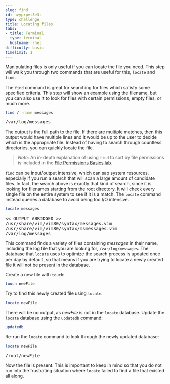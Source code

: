 ```yaml
---
slug: find
id: nvypxpvt3e3t
type: challenge
title: Locating files
tabs:
- title: Terminal
  type: terminal
  hostname: rhel
difficulty: basic
timelimit: 1
---
```


Manipulating files is only useful if you can locate the file you need. This step will walk you through two commands that are useful for this, `locate` and `find`.

The `find` command is great for searching for files which satisfy some specified criteria. This step will show an example using the filename, but you can also use it to look for files with certain permissions, empty files, or much more.

```bash
find / -name messages
```

<pre class=file>
/var/log/messages
</pre>

The output is the full path to the file. If there are multiple matches, then this output would have multiple lines and it would be up to the user to decide which is the appropriate file. Instead of having to search through countless directories, you can quickly locate the file.

>_Note:_ An in-depth explanation of using `find` to sort by file permissions is included in the [File Permissions Basics lab](https://lab.redhat.com/file-permissions).

`find` can be input/output intensive, which can sap system resources, especially if you run a search that will scan a large amount of candidate files. In fact, the search above is exactly that kind of search, since it is looking for filenames starting from the root directory. It will check every single file on the entire system to see if it is a match. The `locate` command instead queries a database to avoid being too I/O intensive.

```bash
locate messages
```

<pre class=file>
<< OUTPUT ABRIDGED >>
/usr/share/vim/vim80/syntax/messages.vim
/usr/share/vim/vim80/syntax/msmessages.vim
/var/log/messages
</pre>

This command finds a variety of files containing _messages_ in their name, including the log file that you are looking for, `/var/log/messages`. The database that `locate` uses to optimize the search process is updated once per day by default, so that means if you are trying to locate a newly created file it will not be present in the database.

Create a new file with `touch`:

```bash
touch newFile
```

Try to find this newly created file using `locate`:

```bash
locate newFile
```

There will be no output, as _newFile_ is not in the `locate` database.
Update the `locate` database using the `updatedb` command:

```bash
updatedb
```

Re-run the `locate` command to look through the newly updated database:

```bash
locate newFile
```

<pre class=file>
/root/newFile
</pre>

Now the file is present. This is important to keep in mind so that you do not run into the frustrating situation where `locate` failed to find a file that existed all along.
